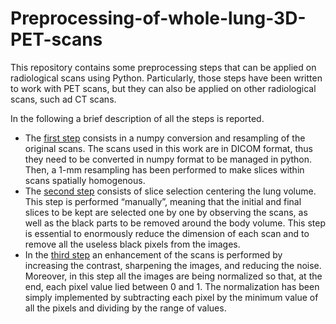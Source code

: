 # Preprocessing-of-whole-lung-3D-PET-scans

This repository contains some preprocessing steps that can be applied on radiological scans using Python. Particularly, those steps have been written to work with PET scans, but they can also be applied on other radiological scans, such ad CT scans. 

In the following a brief description of all the steps is reported.
- The [first step](https://github.com/Eri0898/Preprocessing-of-whole-lung-3D-PET-scans/blob/main/First-preprocessing-step_Numpy-conversion-and-resampling.ipynb) consists in a numpy conversion and resampling of the original scans. The scans used in this work are in DICOM format, thus they need to be converted in numpy format to be managed in python. Then, a 1-mm resampling has been performed to make slices within scans spatially homogenous.
- The [second step](https://github.com/Eri0898/Preprocessing-of-whole-lung-3D-PET-scans/blob/main/Second-preprocessing-step_Slice-selection-centering-the-lung-volume.ipynb) consists of slice selection centering the lung volume. This step is performed “manually”, meaning that the initial and final slices to be kept are selected one by one by observing the scans, as well as the black parts to be removed around the body volume. This step is essential to enormously reduce the dimension of each scan and to remove all the useless black pixels from the images.
- In the [third step](https://github.com/Eri0898/Preprocessing-of-whole-lung-3D-PET-scans/blob/main/Third-preprocessing-step_Normalization-and-enhancement.ipynb) an enhancement of the scans is performed by increasing the contrast, sharpening the images, and reducing the noise. Moreover, in this step all the images are being normalized so that, at the end, each pixel value lied between 0 and 1. The normalization has been simply implemented by subtracting each pixel by the minimum value of all the pixels and dividing by the range of values. 
